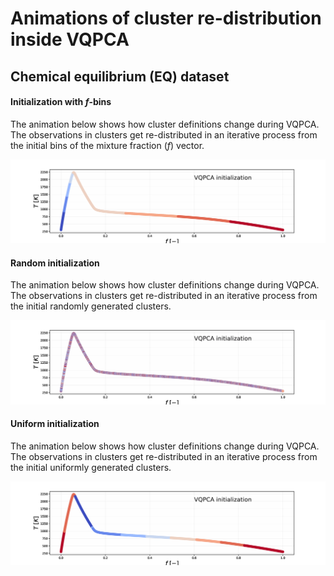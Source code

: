 
# Animations of cluster re-distribution inside VQPCA

## Chemical equilibrium (EQ) dataset

#### Initialization with $f$-bins

The animation below shows how cluster definitions change during VQPCA. The observations in clusters get re-distributed in an iterative process from the initial bins of the mixture fraction (*f*) vector.

![Screenshot](EQ-Auto-k8-q1-f-bins-initialization-VQPCA.gif)

#### Random initialization

The animation below shows how cluster definitions change during VQPCA. The observations in clusters get re-distributed in an iterative process from the initial randomly generated clusters.

![Screenshot](EQ-Auto-k8-q1-random-initialization-VQPCA.gif)

#### Uniform initialization

The animation below shows how cluster definitions change during VQPCA. The observations in clusters get re-distributed in an iterative process from the initial uniformly generated clusters.

![Screenshot](EQ-Auto-k8-q1-uniform-initialization-VQPCA.gif)
